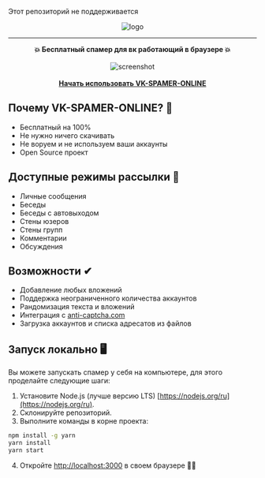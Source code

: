 Этот репозиторий не поддерживается

<p align="center">
  <img src="https://user-images.githubusercontent.com/52296792/85717731-3fb98b80-b707-11ea-8150-fc23cb4952a4.png" alt="logo"/>
</p>

<hr/>

<div align="center">
    <b>💥 Бесплатный спамер для вк работающий в браузере 💥</b>
    <br>
    <br>
    <img src="https://user-images.githubusercontent.com/52296792/85111159-61a99e80-b22d-11ea-9e6d-9342c90e8b02.png" alt="screenshot"/>
    <br>
    <br>
    <a href=""><b>Начать использовать VK-SPAMER-ONLINE</b></a>
</div>

## Почему VK-SPAMER-ONLINE? 🤔

* Бесплатный на 100%
* Не нужно ничего скачивать
* Не воруем и не используем ваши аккаунты
* Open Source проект

## Доступные режимы рассылки 💬

* Личные сообщения
* Беседы
* Беседы с автовыходом
* Стены юзеров
* Стены групп
* Комментарии
* Обсуждения

## Возможности ✔

* Добавление любых вложений
* Поддержка неограниченного количества аккаунтов
* Рандомизация текста и вложений
* Интеграция с [anti-captcha.com](https://anti-captcha.com/)
* Загрузка аккаунтов и списка адресатов из файлов

## Запуск локально 🖥

Вы можете запускать спамер у себя на компьютере, для этого проделайте следующие шаги:

1) Установите Node.js (лучше версию LTS) [https://nodejs.org/ru](https://nodejs.org/ru).
2) Склонируйте репозиторий.
3) Выполните команды в корне проекта:

```bash
npm install -g yarn
yarn install
yarn start
```

4) Откройте [http://localhost:3000](http://localhost:3000) в своем браузере 🎉✨
